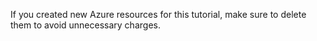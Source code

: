 If you created new Azure resources for this tutorial, make sure to delete them to avoid unnecessary charges.